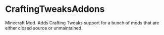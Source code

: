 # CraftingTweaksAddons
Minecraft Mod. Adds Crafting Tweaks support for a bunch of mods that are either closed source or unmaintained.
